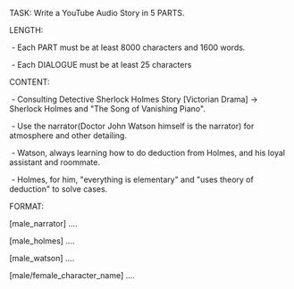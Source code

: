 TASK: Write a YouTube Audio Story in 5 PARTS.



LENGTH:

 - Each PART must be at least 8000 characters and 1600 words.

 - Each DIALOGUE must be at least 25 characters



CONTENT:

 - Consulting Detective Sherlock Holmes Story \[Victorian Drama] -> Sherlock Holmes and "The Song of Vanishing Piano".

 - Use the narrator(Doctor John Watson himself is the narrator) for atmosphere and other detailing. 

 - Watson, always learning how to do deduction from Holmes, and his loyal assistant and roommate. 

 - Holmes, for him, "everything is elementary" and "uses theory of deduction" to solve cases. 



FORMAT:

\[male\_narrator] ....

\[male\_holmes] ....

\[male\_watson] ....

\[male/female\_character\_name] ....

